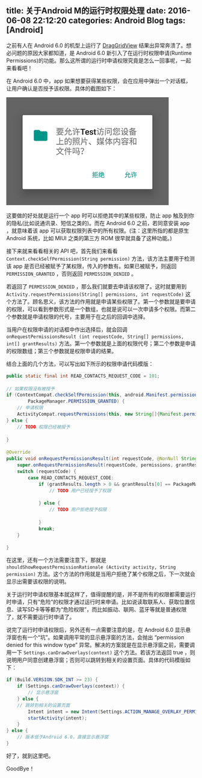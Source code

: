 title: 关于Android M的运行时权限处理
date: 2016-06-08 22:12:20
categories: Android Blog
tags: [Android]
---
之前有人在 Android 6.0 的机型上运行了 [DragGridView](https://github.com/yuqirong/DragGridView) 结果出异常奔溃了。想必问题的原因大家都知道，是 Android 6.0 新引入了在运行时权限申请(Runtime Permissions)的功能。那么这所谓的运行时申请权限究竟是怎么一回事呢，一起来看看吧！

在 Android 6.0 中，app 如果想要获得某些权限，会在应用中弹出一个对话框，让用户确认是否授予该权限。具体的截图如下：

![Runtime Permissions screenshot](/uploads/20160608/20160608161439.png)

这要做的好处就是运行一个 app 时可以拒绝其中的某些权限，防止 app 触及到你的隐私(比如说通讯录、短信之类的)。而在 Android 6.0 之前，若同意安装 app ，就意味着该 app 可以获取权限列表中的所有权限。(注：这里所指的都是原生 Android 系统，比如 MIUI 之类的第三方 ROM 很早就具备了这种功能。)

接下来就来看看相关的 API 吧，首先我们来看看 `Context.checkSelfPermission(String permission)` 方法，该方法主要用于检测该 app 是否已经被赋予了某权限，传入的参数有。如果已被赋予，则返回 `PERMISSION_GRANTED` ，否则返回 `PERMISSION_DENIED` 。

若返回了 `PERMISSION_DENIED` ，那么我们就要去申请该权限了。这时就要用到  `Activity.requestPermissions(String[] permissions, int requestCode)` 这个方法了。顾名思义，该方法的作用就是申请某些权限了。第一个参数就是要申请的权限，可以看到参数形式是一个数组，也就是说可以一次申请多个权限。而第二个参数就是申请权限的代号，主要用于在之后的回调中选择。

当用户在权限申请的对话框中作出选择后，就会回调 `onRequestPermissionsResult (int requestCode, String[] permissions, int[] grantResults)` 方法。第一个参数就是上面的权限代号；第二个参数是申请的权限数组；第三个参数就是权限申请的结果。

结合上面的几个方法，可以写出如下所示的权限申请代码模版：

``` java
public static final int READ_CONTACTS_REQUEST_CODE = 101;

// 如果权限没有被授予
if (ContextCompat.checkSelfPermission(this, android.Manifest.permission.READ_CONTACTS) !=
        PackageManager.PERMISSION_GRANTED) {
    // 申请权限
    ActivityCompat.requestPermissions(this, new String[]{Manifest.permission.READ_CONTACTS}, READ_CONTACTS_REQUEST_CODE);
} else {
    // TODO 权限已经被授予

}

@Override
public void onRequestPermissionsResult(int requestCode, @NonNull String[] permissions, @NonNull int[] grantResults) {
    super.onRequestPermissionsResult(requestCode, permissions, grantResults);
    switch (requestCode) {
        case READ_CONTACTS_REQUEST_CODE:
            if (grantResults.length > 0 && grantResults[0] == PackageManager.PERMISSION_GRANTED) {
                // TODO 用户已经授予了权限

            } else {
                // TODO 用户拒绝授予权限

            }
            break;
    }

}
```

在这里，还有一个方法需要注意下，那就是 `shouldShowRequestPermissionRationale (Activity activity, String permission)` 方法。这个方法的作用就是当用户拒绝了某个权限之后，下一次就会显示出需要该权限的说明。

关于运行时申请权限基本就这样了，值得提醒的是，并不是所有的权限都需要运行时申请，只有“危险”的权限才通过运行时来申请。比如说读取联系人、获取位置信息、读写SD卡等等都为“危险权限”，而比如振动、联网、蓝牙等就是普通权限了，就不需要运行时申请了。

说完了运行时申请权限后，另外还有一点需要注意的是，在 Android 6.0 显示悬浮窗也有一个“坑”。如果调用平常的显示悬浮窗的方法，会抛出 “permission denied for this window type” 异常。解决的方案就是在显示悬浮窗之前，需要调用一下 `Settings.canDrawOverlays(context)` 这个方法。若该方法返回 true ，则说明用户同意创建悬浮窗；否则可以跳转到相关的设置页面。具体的代码模版如下：

``` java
if (Build.VERSION.SDK_INT >= 23) {
    if (Settings.canDrawOverlays(context)) {
        // 显示悬浮窗
    } else {
	// 跳转到相关的设置页面
        Intent intent = new Intent(Settings.ACTION_MANAGE_OVERLAY_PERMISSION);
        startActivity(intent);
    }
} else {
    // 版本低于Android 6.0，直接显示悬浮窗
}
```

好了，就到这里吧。

GoodBye！
